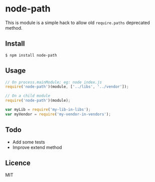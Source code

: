 # node-path
This is module is a simple hack to allow old `require.paths` deprecated method.

## Install

`$ npm install node-path`

## Usage

```javascript
// On process.mainModule; eg: node index.js
require('node-path')(module, ['../libs', '../vendor']);

// On a child module
require('node-path')(module);

var myLib = require('my-lib-in-libs');
var myVendor = require('my-vendor-in-vendors');
```

## Todo

* Add some tests
* Improve extend method

## Licence

MIT